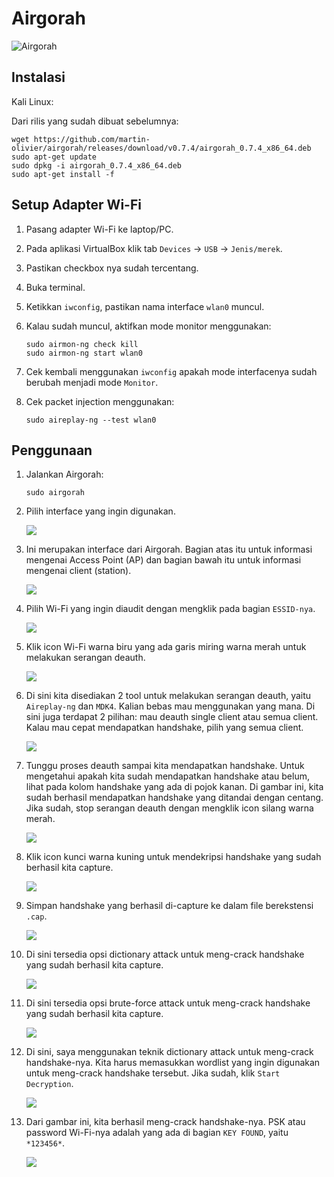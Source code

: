 # Airgorah

![Airgorah](https://github.com/fixploit03/Hack-WiFi/blob/main/tools/airgorah/img/airgorah%20logo.jpg)

## Instalasi

Kali Linux:

Dari rilis yang sudah dibuat sebelumnya:

   ```
   wget https://github.com/martin-olivier/airgorah/releases/download/v0.7.4/airgorah_0.7.4_x86_64.deb
   sudo apt-get update
   sudo dpkg -i airgorah_0.7.4_x86_64.deb
   sudo apt-get install -f
   ```

## Setup Adapter Wi-Fi

1. Pasang adapter Wi-Fi ke laptop/PC.
2. Pada aplikasi VirtualBox klik tab `Devices` -> `USB` -> `Jenis/merek`.
3. Pastikan checkbox nya sudah tercentang.
4. Buka terminal.
5. Ketikkan `iwconfig`, pastikan nama interface `wlan0` muncul.
6. Kalau sudah muncul, aktifkan mode monitor menggunakan:

   ```
   sudo airmon-ng check kill
   sudo airmon-ng start wlan0
   ```
7. Cek kembali menggunakan `iwconfig` apakah mode interfacenya sudah berubah menjadi mode `Monitor`.
8. Cek packet injection menggunakan:

   ```
   sudo aireplay-ng --test wlan0
   ```

## Penggunaan

1. Jalankan Airgorah:

   ```
   sudo airgorah
   ```
2. Pilih interface yang ingin digunakan.
   
   ![](https://github.com/fixploit03/Hack-WiFi/blob/main/tools/airgorah/img/1.png)
3. Ini merupakan interface dari Airgorah. Bagian atas itu untuk informasi mengenai Access Point (AP) dan bagian bawah itu untuk informasi mengenai client (station).

   ![](https://github.com/fixploit03/Hack-WiFi/blob/main/tools/airgorah/img/2.png)
4. Pilih Wi-Fi yang ingin diaudit dengan mengklik pada bagian `ESSID-nya`.

   ![](https://github.com/fixploit03/Hack-WiFi/blob/main/tools/airgorah/img/3.png)
5. Klik icon Wi-Fi warna biru yang ada garis miring warna merah untuk melakukan serangan deauth.

   ![](https://github.com/fixploit03/Hack-WiFi/blob/main/tools/airgorah/img/4.png)
6. Di sini kita disediakan 2 tool untuk melakukan serangan deauth, yaitu `Aireplay-ng` dan `MDK4`. Kalian bebas mau menggunakan yang mana. Di sini juga terdapat 2 pilihan: mau deauth single client atau semua client. Kalau mau cepat mendapatkan handshake, pilih yang semua client.

   ![](https://github.com/fixploit03/Hack-WiFi/blob/main/tools/airgorah/img/5.png)
7. Tunggu proses deauth sampai kita mendapatkan handshake. Untuk mengetahui apakah kita sudah mendapatkan handshake atau belum, lihat pada kolom handshake yang ada di pojok kanan. Di gambar ini, kita sudah berhasil mendapatkan handshake yang ditandai dengan centang. Jika sudah, stop serangan deauth dengan mengklik icon silang warna merah.

   ![](https://github.com/fixploit03/Hack-WiFi/blob/main/tools/airgorah/img/6.png)
8. Klik icon kunci warna kuning untuk mendekripsi handshake yang sudah berhasil kita capture.

   ![](https://github.com/fixploit03/Hack-WiFi/blob/main/tools/airgorah/img/7.png)
9. Simpan handshake yang berhasil di-capture ke dalam file berekstensi `.cap`.

   ![](https://github.com/fixploit03/Hack-WiFi/blob/main/tools/airgorah/img/8.png)
10. Di sini tersedia opsi dictionary attack untuk meng-crack handshake yang sudah berhasil kita capture.

    ![](https://github.com/fixploit03/Hack-WiFi/blob/main/tools/airgorah/img/9.png)
11. Di sini tersedia opsi brute-force attack untuk meng-crack handshake yang sudah berhasil kita capture.

    ![](https://github.com/fixploit03/Hack-WiFi/blob/main/tools/airgorah/img/10.png)

12. Di sini, saya menggunakan teknik dictionary attack untuk meng-crack handshake-nya. Kita harus memasukkan wordlist yang ingin digunakan untuk meng-crack handshake tersebut. Jika sudah, klik `Start Decryption`.
    
    ![](https://github.com/fixploit03/Hack-WiFi/blob/main/tools/airgorah/img/11.png)
13. Dari gambar ini, kita berhasil meng-crack handshake-nya. PSK atau password Wi-Fi-nya adalah yang ada di bagian `KEY FOUND`, yaitu `*123456*`.

    ![](https://github.com/fixploit03/Hack-WiFi/blob/main/tools/airgorah/img/12.png)
